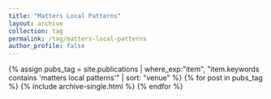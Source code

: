 ```yaml
---
title: "Matters Local Patterns"
layout: archive
collection: tag
permalink: /tag/matters-local-patterns
author_profile: false
---
```


{% assign pubs_tag = site.publications | where_exp:"item", "item.keywords contains 'matters local patterns'" | sort: "venue" %}
{% for post in pubs_tag %}
  {% include archive-single.html %}
{% endfor %}